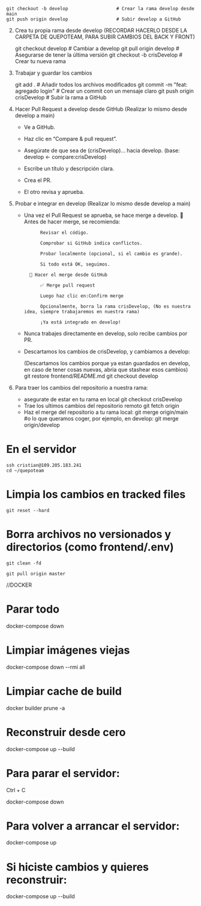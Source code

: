 

    git checkout -b develop                  # Crear la rama develop desde main
    git push origin develop                  # Subir develop a GitHub

2. Crea tu propia rama desde develop (RECORDAR HACERLO DESDE LA CARPETA DE QUEPOTEAM, PARA SUBIR CAMBIOS DEL BACK Y FRONT)

    git checkout develop                     # Cambiar a develop
    git pull origin develop                  # Asegurarse de tener la última versión
    git checkout -b crisDevelop  # Crear tu nueva rama

3. Trabajar y guardar los cambios

    git add .                                # Añadir todos los archivos modificados
    git commit -m "feat: agregado login"     # Crear un commit con un mensaje claro
    git push origin crisDevelop  # Subir la rama a GitHub

4. Hacer Pull Request a develop desde GitHub (Realizar lo mismo desde develop a main)
    - Ve a GitHub.

    - Haz clic en “Compare & pull request”.

    - Asegúrate de que sea de (crisDevelop)... hacia develop.    (base: develop  <-  compare:crisDevelop)

    - Escribe un título y descripción clara.

    - Crea el PR.

    - El otro revisa y aprueba.

5. Probar e integrar en develop (Realizar lo mismo desde develop a main)
    - Una vez el Pull Request se aprueba, se hace merge a develop.
            🧩 Antes de hacer merge, se recomienda:

                Revisar el código.

                Comprobar si GitHub indica conflictos.

                Probar localmente (opcional, si el cambio es grande).

                Si todo está OK, seguimos.

            🔁 Hacer el merge desde GitHub

                ✅ Merge pull request

                Luego haz clic en:Confirm merge

                Opcionalmente, borra la rama crisDevelop, (No es nuestra idea, siempre trabajaremos en nuestra rama)

                ¡Ya está integrado en develop!
    - Nunca trabajes directamente en develop, solo recibe cambios por PR.

    - Descartamos los cambios de crisDevelop, y cambiamos a develop:

        (Descartamos los cambios porque ya estan guardados en develop, en caso de tener cosas nuevas, abria que stashear esos cambios)
        git restore frontend/README.md
        git checkout develop

6. Para traer los cambios del repositorio a nuestra rama:
    - asegurate de estar en tu rama en local
        git checkout crisDevelop
    - Trae los ultimos cambios del repositorio remoto
        git fetch origin
    - Haz el merge del repositorio a tu rama local:
        git merge origin/main      #o lo que queramos coger, por ejemplo,  en develop: git merge origin/develop

######

# En el servidor
    ssh cristian@109.205.183.241
    cd ~/quepoteam
<!-- Eliminar tus cambios locales y archivos no versionados que bloquean el pull
Ten cuidado, esto borra TODO local que no esté en el repo remoto. -->

# Limpia los cambios en tracked files
    git reset --hard

# Borra archivos no versionados y directorios (como frontend/.env)
    git clean -fd
<!-- Ahora sí, puedes hacer pull sin problemas -->
    git pull origin master


//DOCKER
# Parar todo
docker-compose down

# Limpiar imágenes viejas
docker-compose down --rmi all

# Limpiar cache de build
docker builder prune -a

# Reconstruir desde cero
docker-compose up --build

######

# Para parar el servidor:
<!-- Si tienes el comando corriendo en la terminal, solo tienes que hacer: -->
Ctrl + C
<!-- Esto detiene los contenedores levantados por docker-compose up. -->

<!-- Si lo dejaste corriendo en segundo plano (con -d, modo "detached"), entonces: -->

docker-compose down
<!-- Esto detiene y elimina los contenedores, pero NO borra tus volúmenes o imágenes. -->

# Para volver a arrancar el servidor:
<!-- Si ya construiste con --build una vez, ya no necesitas hacerlo de nuevo a menos que hayas cambiado el Dockerfile u otra configuración. Puedes simplemente hacer: -->
docker-compose up

# Si hiciste cambios y quieres reconstruir:

docker-compose up --build
